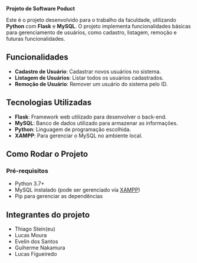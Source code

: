 
 **Projeto de Software Poduct**

Este é o projeto desenvolvido para o trabalho da faculdade, utilizando **Python** com **Flask** e **MySQL**. O projeto implementa funcionalidades básicas para gerenciamento de usuários, como cadastro, listagem, remoção e futuras funcionalidades.
## Funcionalidades

- **Cadastro de Usuário**: Cadastrar novos usuários no sistema.
- **Listagem de Usuários**: Listar todos os usuários cadastrados.
- **Remoção de Usuário**: Remover um usuário do sistema pelo ID.

## Tecnologias Utilizadas

- **Flask**: Framework web utilizado para desenvolver o back-end.
- **MySQL**: Banco de dados utilizado para armazenar as informações.
- **Python**: Linguagem de programação escolhida.
- **XAMPP**: Para gerenciar o MySQL no ambiente local.

## Como Rodar o Projeto

### Pré-requisitos

- Python 3.7+
- MySQL instalado (pode ser gerenciado via [XAMPP](https://www.apachefriends.org/index.html))
- Pip para gerenciar as dependências

## Integrantes do projeto
- Thiago Stein(eu)
- Lucas Moura
- Evelin dos Santos
- Guiherme Nakamura
- Lucas Figueiredo
